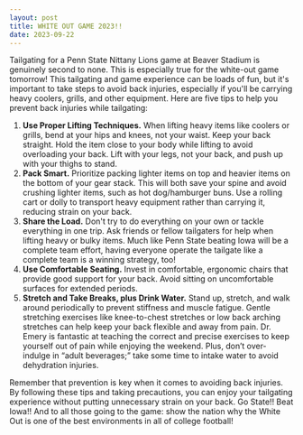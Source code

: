```yaml
---
layout: post
title: WHITE OUT GAME 2023!!
date: 2023-09-22
---
```


Tailgating for a Penn State Nittany Lions game at Beaver Stadium is genuinely second to none. This is especially true for the white-out game tomorrow! This tailgating and game experience can be loads of fun, but it's important to take steps to avoid back injuries, especially if you'll be carrying heavy coolers, grills, and other equipment. Here are five tips to help you prevent back injuries while tailgating:

1. **Use Proper Lifting Techniques.** When lifting heavy items like coolers or grills, bend at your hips and knees, not your waist. Keep your back straight. Hold the item close to your body while lifting to avoid overloading your back. Lift with your legs, not your back, and push up with your thighs to stand.
2. **Pack Smart.** Prioritize packing lighter items on top and heavier items on the bottom of your gear stack. This will both save your spine and avoid crushing lighter items, such as hot dog/hamburger buns. Use a rolling cart or dolly to transport heavy equipment rather than carrying it, reducing strain on your back.
3. **Share the Load.** Don't try to do everything on your own or tackle everything in one trip. Ask friends or fellow tailgaters for help when lifting heavy or bulky items. Much like Penn State beating Iowa will be a complete team effort, having everyone operate the tailgate like a complete team is a winning strategy, too!
4. **Use Comfortable Seating.** Invest in comfortable, ergonomic chairs that provide good support for your back. Avoid sitting on uncomfortable surfaces for extended periods.
5. **Stretch and Take Breaks, plus Drink Water.** Stand up, stretch, and walk around periodically to prevent stiffness and muscle fatigue. Gentle stretching exercises like knee-to-chest stretches or low back arching stretches can help keep your back flexible and away from pain. Dr. Emery is fantastic at teaching the correct and precise exercises to keep yourself out of pain while enjoying the weekend. Plus, don’t over-indulge in “adult beverages;” take some time to intake water to avoid dehydration injuries.

Remember that prevention is key when it comes to avoiding back injuries. By following these tips and taking precautions, you can enjoy your tailgating experience without putting unnecessary strain on your back. Go State!! Beat Iowa!! And to all those going to the game: show the nation why the White Out is one of the best environments in all of college football!

